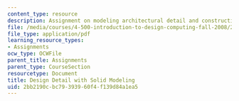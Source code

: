 ```yaml
---
content_type: resource
description: Assignment on modeling architectural detail and construction.
file: /media/courses/4-500-introduction-to-design-computing-fall-2008/2bb2190cbc79393960f4f139d84a1ea5_assn3.pdf
file_type: application/pdf
learning_resource_types:
- Assignments
ocw_type: OCWFile
parent_title: Assignments
parent_type: CourseSection
resourcetype: Document
title: Design Detail with Solid Modeling
uid: 2bb2190c-bc79-3939-60f4-f139d84a1ea5
---
```


